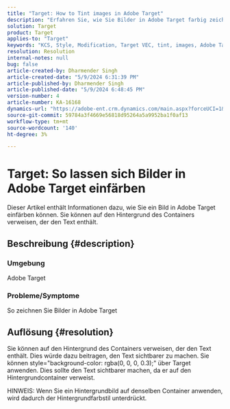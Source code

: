 ```yaml
---
title: "Target: How to Tint images in Adobe Target"
description: "Erfahren Sie, wie Sie Bilder in Adobe Target farbig zeichnen."
solution: Target
product: Target
applies-to: "Target"
keywords: "KCS, Style, Modification, Target VEC, tint, images, Adobe Target"
resolution: Resolution
internal-notes: null
bug: false
article-created-by: Dharmender Singh
article-created-date: "5/9/2024 6:31:39 PM"
article-published-by: Dharmender Singh
article-published-date: "5/9/2024 6:48:45 PM"
version-number: 4
article-number: KA-16168
dynamics-url: "https://adobe-ent.crm.dynamics.com/main.aspx?forceUCI=1&pagetype=entityrecord&etn=knowledgearticle&id=8e08f15a-320e-ef11-9f8a-6045bd006b25"
source-git-commit: 59784a3f4669e56818d95264a5a9952ba1f0af13
workflow-type: tm+mt
source-wordcount: '140'
ht-degree: 3%

---
```


# Target: So lassen sich Bilder in Adobe Target einfärben


Dieser Artikel enthält Informationen dazu, wie Sie ein Bild in Adobe Target einfärben können. Sie können auf den Hintergrund des Containers verweisen, der den Text enthält.

## Beschreibung {#description}


### <b>Umgebung</b>

Adobe Target

### <b>Probleme/Symptome</b>

So zeichnen Sie Bilder in Adobe Target


## Auflösung {#resolution}


Sie können auf den Hintergrund des Containers verweisen, der den Text enthält. Dies würde dazu beitragen, den Text sichtbarer zu machen.
Sie können style=&quot;background-color: rgba(0, 0, 0, 0.3);&quot; über Target anwenden. Dies sollte den Text sichtbarer machen, da er auf den Hintergrundcontainer verweist.

HINWEIS: Wenn Sie ein Hintergrundbild auf denselben Container anwenden, wird dadurch der Hintergrundfarbstil unterdrückt.
